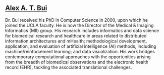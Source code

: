 ## [Alex A. T. Bui](https://mii.ucla.edu/)

Dr. Bui received his PhD in Computer Science in 2000, upon which he joined the UCLA faculty. He is now the Director of the Medical & Imaging Informatics (MII) group. His research includes informatics and data science for biomedical research and healthcare in areas related to distributed information architectures and mHealth; methodological development, application, and evaluation of artificial intelligence (AI) methods, including machine/reinforcement learning; and data visualization. His work bridges contemporary computational approaches with the opportunities arising from the breadth of biomedical observations and the electronic health record (EHR), tackling the associated translational challenges.